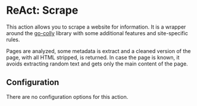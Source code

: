 # ReAct: Scrape

This action allows you to scrape a website for information. It is a wrapper around
the [go-colly](http://go-colly.org/) library with some additional features and site-specific
rules.

Pages are analyzed, some metadata is extract and a cleaned version of the page, with all HTML
stripped, is returned. In case the page is known, it avoids extracting random text and gets only the
main content of the page.

## Configuration

There are no configuration options for this action.